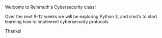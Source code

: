 Welcome to Reinmuth's Cybersecurity class!

Over the next 9-12 weeks we will be exploring Python 3, and cmd's to start learning how to implement cybersecurity protocols.

Thanks!
